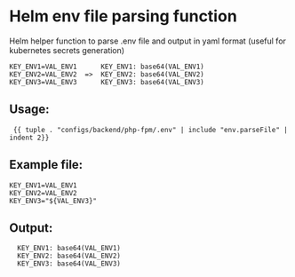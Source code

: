 # Helm env file parsing function
Helm helper function to parse .env file and output in yaml format (useful for kubernetes secrets generation)
```
KEY_ENV1=VAL_ENV1      KEY_ENV1: base64(VAL_ENV1)
KEY_ENV2=VAL_ENV2  =>  KEY_ENV2: base64(VAL_ENV2)
KEY_ENV3=VAL_ENV3      KEY_ENV3: base64(VAL_ENV3)
```

## Usage:
```
 {{ tuple . "configs/backend/php-fpm/.env" | include "env.parseFile" | indent 2}}
```
## Example file:
```
KEY_ENV1=VAL_ENV1
KEY_ENV2=VAL_ENV2
KEY_ENV3="${VAL_ENV3}"
```

## Output:
```
  KEY_ENV1: base64(VAL_ENV1)
  KEY_ENV2: base64(VAL_ENV2)
  KEY_ENV3: base64(VAL_ENV3)
```
